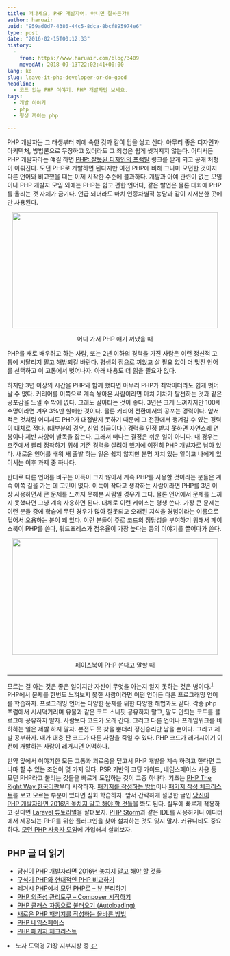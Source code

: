 ```yaml
---
title: 떠나세요, PHP 개발자여. 아니면 잘하든가!
author: haruair
uuid: "959ad0d7-4386-44c5-8dca-8bcf895974e6"
type: post
date: "2016-02-15T00:12:33"
history:
  - 
    from: https://www.haruair.com/blog/3409
    movedAt: 2018-09-13T22:02:41+00:00
lang: ko
slug: leave-it-php-developer-or-do-good
headline:
  - 코드 없는 PHP 이야기. PHP 개발자만 보세요.
tags:
  - 개발 이야기
  - php
  - 평생 까이는 php

---
```

PHP 개발자는 그 태생부터 죄에 속한 것과 같이 업을 쌓고 산다. 아무리 좋은 디자인과 아키텍처, 방법론으로 무장하고 있더라도 그 죄성은 쉽게 씻겨지지 않는다. 어디서든 PHP 개발자라는 얘길 하면 [PHP: 잘못된 디자인의 프랙탈][1] 링크를 받게 되고 공개 처형이 이뤄진다. 모던 PHP로 개발하면 된다지만 이전 PHP에 비해 그나마 모던한 것이지 다른 언어와 비교했을 때는 이제 시작한 수준에 불과하다. 개발과 아예 관련이 없는 모임이나 PHP 개발자 모임 외에는 PHP는 쉽고 편한 언어다, 같은 발언은 물론 대화에 PHP를 올리는 것 자체가 금기다. 언급 되더라도 마치 인종차별적 농담과 같이 지저분한 곳에만 사용된다.<figure style="max-width: 480px; text-align: center; margin: 0 auto;" class="wp-caption aligncenter">

<img src="https://i.giphy.com/xTiTnfXFb3lzEyAiXK.gif?resize=480%2C270" width="480" height="270" style="max-width: 100%; width:100%;" class="" /><figcaption class="wp-caption-text">어디 가서 PHP 얘기 꺼냈을 때</figcaption></figure> 

PHP를 새로 배우려고 하는 사람, 또는 2년 이하의 경력을 가진 사람은 이런 정신적 고통에 시달리지 말고 해방되길 바란다. 평생의 짐으로 껴앉고 살 필요 없이 더 멋진 언어를 선택하고 이 고통에서 벗어나자. 아래 내용도 더 읽을 필요가 없다.

하지만 3년 이상의 시간을 PHP와 함께 했다면 아무리 PHP가 최악이더라도 쉽게 벗어날 수 없다. 커리어를 이쪽으로 계속 쌓아온 사람이라면 마치 기차가 탈선하는 것과 같은 공포감을 느낄 수 밖에 없다. 그래도 갈아타는 것이 좋다. 3년은 크게 느껴지지만 100세 수명이라면 겨우 3%만 할애한 것이다. 물론 커리어 전환에서의 공포는 경력이다. 앞서 적은 것처럼 어디서도 PHP가 대접받지 못하기 때문에 그 전환에서 챙겨갈 수 있는 경력이 대체로 적다. (대부분의 경우, 신입 취급이다.) 경력을 인정 받지 못하면 자연스레 연봉이나 제반 사항이 발목을 잡는다. 그래서 떠나는 결정은 쉬운 일이 아니다. 내 경우는 호주에서 빨리 정착하기 위해 기존 경력을 살려야 했기에 여전히 PHP 개발자로 남아 있다. 새로운 언어를 배워 새 출발 하는 일은 쉽지 않지만 분명 가치 있는 일이고 나에게 있어서는 이후 과제 중 하나다.

반대로 다른 언어를 바꾸는 이득이 크지 않아서 계속 PHP를 사용할 것이라는 분들은 계속 이쪽 길을 가는 데 고민이 없다. 이득이 작다고 생각하는 사람이라면 PHP를 3년 이상 사용하면서 큰 문제를 느끼지 못해본 사람일 경우가 크다. 물론 언어에서 문제를 느끼지 못했다면 그냥 계속 사용하면 된다. 대체로 이런 케이스는 평생 쓴다. 가장 큰 문제는 이런 분들 중에 학습에 무딘 경우가 많아 잘못되고 오래된 지식을 경험이라는 이름으로 덮어서 오용하는 분이 꽤 있다. 이런 분들이 주로 코드의 정당성을 부여하기 위해서 페이스북이 PHP를 쓴다, 워드프레스가 점유율이 가장 높다는 등의 이야기를 끌어다가 쓴다.<figure style="max-width: 480px; text-align: center; margin: 0 auto;" class="wp-caption aligncenter">

<img src="https://i.giphy.com/UKd9SvYEDnzlC.gif?resize=480%2C270" width="480" height="270" style="max-width: 100%; width:100%;" class="" /><figcaption class="wp-caption-text">페이스북이 PHP 쓴다고 말할 때</figcaption></figure> 

* * *

모르는 걸 아는 것은 좋은 일이지만 자신이 무엇을 아는지 알지 못하는 것은 병이다.<sup id="fnref-3409-1"><a href="#fn-3409-1">1</a></sup> PHP에서 문제를 한번도 느껴보지 못한 사람이라면 어떤 언어든 다른 프로그래밍 언어를 학습하자. 프로그래밍 언어는 다양한 문제를 위한 다양한 해법과도 같다. 각종 php 포럼에서 시시덕거리며 유물과 같은 코드 스니핏 공유하지 말고, 말도 안되는 코드를 블로그에 공유하지 말자. 사람보다 코드가 오래 간다. 그리고 다른 언어나 프레임워크를 비하하는 일은 제발 하지 말자. 본전도 못 찾을 뿐더러 정신승리만 남을 뿐이다. 그리고 제발 공부하자. 내가 대충 짠 코드가 다른 사람을 죽일 수 있다. PHP 코드가 레거시이기 이전에 개발하는 사람이 레거시면 어떡하나.

만약 앞에서 이야기한 모든 고통과 괴로움을 덮고서 PHP 개발을 계속 하려고 한다면 그나마 할 수 있는 조언이 몇 가지 있다. PSR 기반의 코딩 가이드, 네임스페이스 사용 등 모던 PHP라고 불리는 것들을 빠르게 도입하는 것이 그중 하나다. 기초는 [PHP The Right Way 한국어판][2]부터 시작하자. [패키지를 작성하는 방법][3]이나 [패키지 작성 체크리스트][4]를 보고 모르는 부분이 있다면 심화 학습하자. 앞서 간략하게 설명한 글인 [당신이 PHP 개발자라면 2016년 놓치지 말고 해야 할 것들][5]을 봐도 된다. 실무에 빠르게 적용하고 싶다면 [Laravel 튜토리얼][6]을 살펴보자. [PHP Storm][7]과 같은 IDE를 사용하거나 에디터에서 제공되는 PHP를 위한 플러그인을 찾아 설치하는 것도 잊지 말자. 커뮤니티도 중요하다. [모던 PHP 사용자 모임][8]에 가입해서 살펴보자.

## PHP 글 더 읽기

<ul class="display-posts-listing">
  <li class="listing-item">
    <a class="title" href="http://www.haruair.com/blog/3286">당신이 PHP 개발자라면 2016년 놓치지 말고 해야 할 것들</a>
  </li>
  <li class="listing-item">
    <a class="title" href="http://www.haruair.com/blog/3301">구석기 PHP와 현대적인 PHP 비교하기</a>
  </li>
  <li class="listing-item">
    <a class="title" href="http://www.haruair.com/blog/3748">레거시 PHP에서 모던 PHP로 – 뷰 분리하기</a>
  </li>
  <li class="listing-item">
    <a class="title" href="http://www.haruair.com/blog/1860">PHP 의존성 관리도구 – Composer 시작하기</a>
  </li>
  <li class="listing-item">
    <a class="title" href="http://www.haruair.com/blog/2323">PHP 클래스 자동으로 불러오기 (Autoloading)</a>
  </li>
  <li class="listing-item">
    <a class="title" href="http://www.haruair.com/blog/2728">새로운 PHP 패키지를 작성하는 올바른 방법</a>
  </li>
  <li class="listing-item">
    <a class="title" href="http://www.haruair.com/blog/2843">PHP 네임스페이스</a>
  </li>
  <li class="listing-item">
    <a class="title" href="http://www.haruair.com/blog/2859">PHP 패키지 체크리스트</a>
  </li>
</ul>

<li id="fn-3409-1">
  노자 도덕경 71장 지부지상 중&#160;<a href="#fnref-3409-1">&#8617;</a> </fn></footnotes>

 [1]: http://noraesae.github.io/PHP-a-fractal-of-bad-design-kr/
 [2]: http://modernpug.github.io/php-the-right-way/
 [3]: http://haruair.com/blog/2728
 [4]: http://haruair.com/blog/2859
 [5]: http://haruair.com/blog/3286
 [6]: http://laravel.kr/docs
 [7]: https://www.jetbrains.com/phpstorm/
 [8]: https://www.facebook.com/groups/655071604594451/